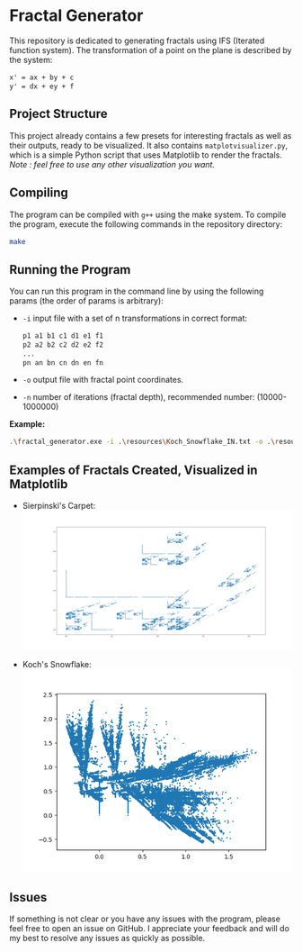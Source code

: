 
# Fractal Generator

This repository is dedicated to generating fractals using IFS (Iterated function system). The transformation of a point on the plane is described by the system:

```
x' = ax + by + c
y' = dx + ey + f
```

## Project Structure

This project already contains a few presets for interesting fractals as well as their outputs, ready to be visualized.
It also contains `matplotvisualizer.py`, which is a simple Python script that uses Matplotlib to render the fractals.
*Note : feel free to use any other visualization you want.*
## Compiling

The program can be compiled with `g++` using the make system. To compile the program, execute the following commands in the repository directory:

```bash
make
```

## Running the Program

You can run this program in the command line by using the following params (the order of params is arbitrary):

- `-i` input file with a set of n transformations in correct format:
  ```
  p1 a1 b1 c1 d1 e1 f1
  p2 a2 b2 c2 d2 e2 f2
  ...
  pn an bn cn dn en fn
  ```

- `-o` output file with fractal point coordinates.
- `-n` number of iterations (fractal depth), recommended number: (10000-1000000)

**Example:**

```bash
.\fractal_generator.exe -i .\resources\Koch_Snowflake_IN.txt -o .\resources\Koch_Snowflake_OUT.txt -n 500000
```

## Examples of Fractals Created, Visualized in Matplotlib

- Sierpinski's Carpet:
  <img src ="resources/Sierpinski_carpet.png" width="1000">
  
- Koch's Snowflake:
  <img src ="resources/Koch_Snowflake.png" width="700">

## Issues

If something is not clear or you have any issues with the program, please feel free to open an issue on GitHub. I appreciate your feedback and will do my best to resolve any issues as quickly as possible.